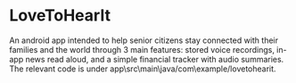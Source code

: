 # LoveToHearIt
An android app intended to help senior citizens stay connected with their families and the world through 3 main features: stored voice recordings, in-app news read aloud, and a simple financial tracker with audio summaries. The relevant code is under app\src\main\java/com\example/lovetohearit.
